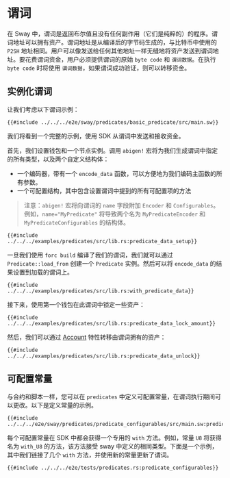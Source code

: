 # 谓词

在 Sway 中，谓词是返回布尔值且没有任何副作用（它们是纯粹的）的程序。谓词地址可以拥有资产。谓词地址是从编译后的字节码生成的，与比特币中使用的 `P2SH` 地址相同。用户可以像发送给任何其他地址一样无缝地将资产发送到谓词地址。要花费谓词资金，用户必须提供谓词的原始 `byte code` 和 `谓词数据`。在执行 `byte code` 时将使用 `谓词数据`，如果谓词成功验证，则可以转移资金。

## 实例化谓词

让我们考虑以下谓词示例：

```rust,ignore
{{#include ../../../e2e/sway/predicates/basic_predicate/src/main.sw}}
```

我们将看到一个完整的示例，使用 SDK 从谓词中发送和接收资金。

首先，我们设置钱包和一个节点实例。调用 `abigen!` 宏将为我们生成谓词中指定的所有类型，以及两个自定义结构体：

- 一个编码器，带有一个 `encode_data` 函数，可以方便地为我们编码主函数的所有参数。
- 一个可配置结构，其中包含设置谓词中提到的所有可配置项的方法

> 注意：`abigen!` 宏将向谓词的 `name` 字段附加 `Encoder` 和 `Configurables`。例如，`name="MyPredicate"` 将导致两个名为 `MyPredicateEncoder` 和 `MyPredicateConfigurables` 的结构体。

```rust,ignore
{{#include ../../../examples/predicates/src/lib.rs:predicate_data_setup}}
```

一旦我们使用 `forc build` 编译了我们的谓词，我们就可以通过 `Predicate::load_from` 创建一个 `Predicate` 实例。然后可以将 `encode_data` 的结果设置到加载的谓词上。

```rust,ignore
{{#include ../../../examples/predicates/src/lib.rs:with_predicate_data}}
```

接下来，使用第一个钱包在此谓词中锁定一些资产：

```rust,ignore
{{#include ../../../examples/predicates/src/lib.rs:predicate_data_lock_amount}}
```

然后，我们可以通过 [Account](../accounts.md) 特性转移由谓词拥有的资产：

```rust,ignore
{{#include ../../../examples/predicates/src/lib.rs:predicate_data_unlock}}
```

## 可配置常量

与合约和脚本一样，您可以在 `predicates` 中定义可配置常量，在谓词执行期间可以更改。以下是定义常量的示例。

```rust,ignore
{{#include ../../../e2e/sway/predicates/predicate_configurables/src/main.sw:predicate_configurables}}
```

每个可配置常量在 SDK 中都会获得一个专用的 `with` 方法。例如，常量 `U8` 将获得名为 `with_U8` 的方法，该方法接受 sway 中定义的相同类型。下面是一个示例，其中我们链接了几个 `with` 方法，并使用新的常量更新了谓词。

```rust,ignore
{{#include ../../../e2e/tests/predicates.rs:predicate_configurables}}
```
